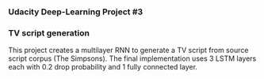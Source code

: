 ### Udacity Deep-Learning Project #3
### TV script generation

This project creates a multilayer RNN to generate a TV script from source
script corpus (The Simpsons). The final implementation uses 3 LSTM layers each
with 0.2 drop probability and 1 fully connected layer. 

